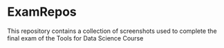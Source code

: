 # ExamRepos
This repository contains a collection of screenshots used to complete the final exam of the Tools for Data Science Course
